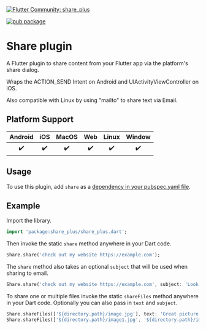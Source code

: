 
[![Flutter Community: share_plus](https://fluttercommunity.dev/_github/header/share_plus)](https://github.com/fluttercommunity/community)

[![pub package](https://img.shields.io/pub/v/share_plus.svg)](https://pub.dev/packages/share_plus)


# Share plugin

A Flutter plugin to share content from your Flutter app via the platform's
share dialog.

Wraps the ACTION_SEND Intent on Android and UIActivityViewController
on iOS.

Also compatible with Linux by using "mailto" to share text via Email.

## Platform Support

| Android | iOS | MacOS | Web | Linux | Window |
|:-------:|:---:|:-----:|:---:|:-----:|:------:|
|    ✔️    |  ✔️  |   ✔️   |  ✔️  |   ✔️   |    ✔️   |

## Usage

To use this plugin, add `share` as a [dependency in your pubspec.yaml file](https://flutter.io/platform-plugins/).

## Example

Import the library.

``` dart
import 'package:share_plus/share_plus.dart';
```

Then invoke the static `share` method anywhere in your Dart code.

``` dart
Share.share('check out my website https://example.com');
```

The `share` method also takes an optional `subject` that will be used when
sharing to email.

``` dart
Share.share('check out my website https://example.com', subject: 'Look what I made!');
```

To share one or multiple files invoke the static `shareFiles` method anywhere in your Dart code. Optionally you can also pass in `text` and `subject`.
``` dart
Share.shareFiles(['${directory.path}/image.jpg'], text: 'Great picture');
Share.shareFiles(['${directory.path}/image1.jpg', '${directory.path}/image2.jpg']);
```
